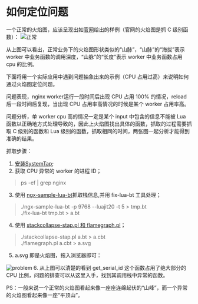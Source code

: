 # 如何定位问题

一个正常的火焰图，应该呈现出如[官网](http://openresty.org/download/user-flamegraph.svg)给出的样例（官网的火焰图是抓 C 级别函数）：
![正常](../images/Flame-Graphic.svg)

从上图可以看出，正常业务下的火焰图形状类似的“山脉”，“山脉”的“海拔”表示 worker 中业务函数的调用深度，“山脉”的“长度”表示 worker 中业务函数占用 cpu 的比例。

下面将用一个实际应用中遇到问题抽象出来的示例（CPU 占用过高）来说明如何通过火焰图定位问题。

问题表现，nginx worker运行一段时间后出现 CPU 占用 100% 的情况，reload 后一段时间后复现，当出现 CPU 占用率高情况的时候是某个 worker 占用率高。

问题分析，单 worker cpu 高的情况一定是某个 input 中包含的信息不能被 Lua 函数以正确地方式处理导致的，因此上火焰图找出具体的函数，抓取的过程需要抓取 C 级别的函数和 Lua 级别的函数，抓取相同的时间，两张图一起分析才能得到准确的结果。

抓取步骤：

1. [安装SystemTap](install.md);
2. 获取 CPU 异常的 worker 的进程 ID；
> ps -ef | grep nginx

3. 使用 [ngx-sample-lua-bt](https://github.com/openresty/nginx-systemtap-toolkit)抓取栈信息,并用 fix-lua-bt 工具处理；
> ./ngx-sample-lua-bt -p 9768 --luajit20 -t 5 > tmp.bt  
> ./fix-lua-bt tmp.bt > a.bt

4. 使用 [stackcollapse-stap.pl 和 flamegraph.pl](https://github.com/brendangregg/FlameGraph)；
> ./stackcollapse-stap.pl a.bt > a.cbt  
> ./flamegraph.pl a.cbt > a.svg
5. a.svg 即是火焰图，拖入浏览器即可：

![problem](../images/flame_graphic_problem.svg)
6. 从上图可以清楚的看到 get_serial_id 这个函数占用了绝大部分的 CPU 比例，问题的排查可以从这里入手，找到其调用栈中异常的函数。


PS：一般来说一个正常的火焰图看起来像一座座连绵起伏的“山峰”，而一个异常的火焰图看起来像一座“平顶山”。


